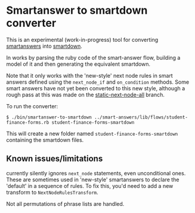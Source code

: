 # Smartanswer to smartdown converter

This is an experimental (work-in-progress) tool for converting
[smartanswers](https://github.com/alphagov/smart-answers) into
[smartdown](https://github.com/alphagov/smartdown).

In works by parsing the ruby code of the smart-answer flow, building a model
of it and then generating the equivalent smartdown.

Note that it only works with the 'new-style' next node rules in smart answers
defined using the `next_node_if` and `on_condition` methods. Some smart
answers have not yet been converted to this new style, although a rough pass
at this was made on the [static-next-node-all](https://github.com/alphagov/smart-answers/tree/static-next-node-all) branch.

To run the converter:

```
$ ./bin/smartanswer-to-smartdown ../smart-answers/lib/flows/student-finance-forms.rb student-finance-forms-smartdown
```

This will create a new folder named `student-finance-forms-smartdown`
containing the smartdown files.

## Known issues/limitations

currently silently ignores `next_node` statements, even unconditional ones.
These are sometimes used in 'new-style' smartanswers to declare the 'default'
in a sequence of rules. To fix this, you'd need to add a new transform to
`NextNodeRulesTransform`.

Not all permutations of phrase lists are handled.

